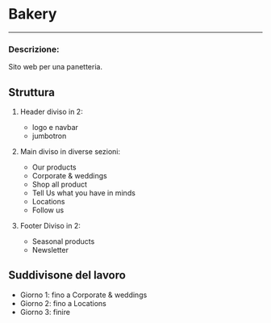# Bakery
***
### Descrizione:
Sito web per una panetteria.

## Struttura
1. Header diviso in 2: 
   - logo e navbar
   - jumbotron 
2. Main diviso in diverse sezioni:
    - Our products
    - Corporate & weddings
    - Shop all product
    - Tell Us what you have in minds
    - Locations
    - Follow us

3. Footer Diviso in 2: 
   - Seasonal products
   - Newsletter

## Suddivisone del lavoro
- Giorno  1: fino a Corporate & weddings
- Giorno 2: fino a Locations
- Giorno 3: finire
